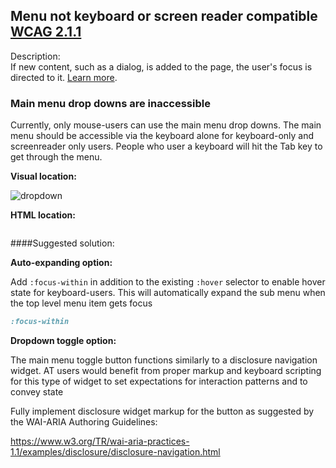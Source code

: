 ## Menu not keyboard or screen reader compatible [WCAG 2.1.1](https://www.w3.org/TR/WCAG21/#keyboard)

Description:<br>
If new content, such as a dialog, is added to the page, the user&#39;s focus is directed to it. [Learn more](https://web.dev/managed-focus/).

### Main menu drop downs are inaccessible

Currently, only mouse-users can use the main menu drop downs.  The main menu should be accessible via the keyboard alone for keyboard-only and screenreader only users. People who user a keyboard will hit the Tab key to get through the menu.

__Visual location:__

![dropdown](assets/dropdown.png)

__HTML location:__

```html

```

####Suggested solution:

__Auto-expanding option:__

Add `:focus-within` in addition to the existing `:hover` selector to enable hover state for keyboard-users.  This will automatically expand the sub menu when the top level menu item gets focus

```css
:focus-within
```

__Dropdown toggle option:__

The main menu toggle button functions similarly to a disclosure navigation widget. AT users would benefit from proper markup and keyboard scripting for this type of widget to set expectations for interaction patterns and to convey state


Fully implement disclosure widget markup for the button as suggested by the WAI-ARIA Authoring Guidelines:

https://www.w3.org/TR/wai-aria-practices-1.1/examples/disclosure/disclosure-navigation.html

